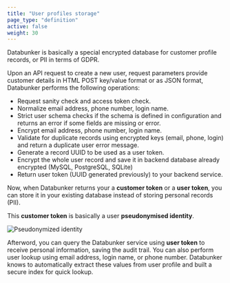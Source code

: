 ```yaml
---
title: "User profiles storage"
page_type: "definition"
active: false
weight: 30
---
```


Databunker is basically a special encrypted database for customer profile records, or PII in terms of GDPR.

Upon an API request to create a new user, request parameters provide customer details in HTML POST key/value format or as JSON format, Databunker performs the following operations:

- Request sanity check and access token check.
- Normalize email address, phone number, login name.
- Strict user schema checks if the schema is defined in configuration and returns an error if some fields are missing or error.
- Encrypt email address, phone number, login name.
- Validate for duplicate records using encrypted keys (email, phone, login) and return a duplicate user error message.
- Generate a record UUID to be used as a user token.
- Encrypt the whole user record and save it in backend database already encrypted (MySQL, PostgreSQL, SQLite)
- Return user token (UUID generated previously) to your backend service.

Now, when Databunker returns your a **customer token** or a **user token**, you can store it in your existing database instead of storing personal records (PII).

This **customer token** is basically a user **pseudonymised identity**.

![Pseudonymized identity](/img/pseudonymized-identity.png)

Afterword, you can query the Databunker service using **user token** to receive personal information, saving the audit trail. You can also perform user lookup using email address, login name, or phone number. Databunker knows to automatically extract these values from user profile and built a secure index for quick lookup.

